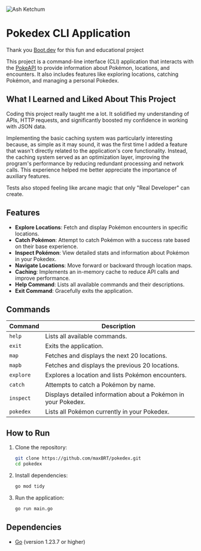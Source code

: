 ![Ash Ketchum](https://www.cnet.com/a/img/resize/4b1ab53ded9295c6eb752134fc178251778e10dd/hub/2022/11/11/61b6d3b1-5b59-4564-812b-d9af287d92de/ash-ketchum-champ.jpg?auto=webp&fit=crop&height=675&width=1200)

# Pokedex CLI Application

Thank you [Boot.dev](https://www.boot.dev/) for this fun and educational project 

This project is a command-line interface (CLI) application that interacts with the [PokeAPI](https://pokeapi.co/) to provide information about Pokémon, locations, and encounters. It also includes features like exploring locations, catching Pokémon, and managing a personal Pokedex.

## What I Learned and Liked About This Project

Coding this project really taught me a lot. It solidified my understanding of APIs, HTTP requests, and significantly boosted my confidence in working with JSON data.

Implementing the basic caching system was particularly interesting because, as simple as it may sound, it was the first time I added a feature that wasn't directly related to the application's core functionality. Instead, the caching system served as an optimization layer, improving the program's performance by reducing redundant processing and network calls. This experience helped me better appreciate the importance of auxiliary features.

Tests also stoped feeling like arcane magic that only "Real Developer" can create.

## Features

- **Explore Locations**: Fetch and display Pokémon encounters in specific locations.
- **Catch Pokémon**: Attempt to catch Pokémon with a success rate based on their base experience.
- **Inspect Pokémon**: View detailed stats and information about Pokémon in your Pokedex.
- **Navigate Locations**: Move forward or backward through location maps.
- **Caching**: Implements an in-memory cache to reduce API calls and improve performance.
- **Help Command**: Lists all available commands and their descriptions.
- **Exit Command**: Gracefully exits the application.

## Commands

| Command   | Description                                                                 |
|-----------|-----------------------------------------------------------------------------|
| `help`    | Lists all available commands.                                              |
| `exit`    | Exits the application.                                                     |
| `map`     | Fetches and displays the next 20 locations.                                |
| `mapb`    | Fetches and displays the previous 20 locations.                            |
| `explore` | Explores a location and lists Pokémon encounters.                          |
| `catch`   | Attempts to catch a Pokémon by name.                                       |
| `inspect` | Displays detailed information about a Pokémon in your Pokedex.            |
| `pokedex` | Lists all Pokémon currently in your Pokedex.                               |

## How to Run

1. Clone the repository:
   ```bash
   git clone https://github.com/maxBRT/pokedex.git
   cd pokedex
   ```

2. Install dependencies:
   ```bash
   go mod tidy
   ```

3. Run the application:
   ```bash
   go run main.go
   ```

## Dependencies

- [Go](https://golang.org/) (version 1.23.7 or higher)



